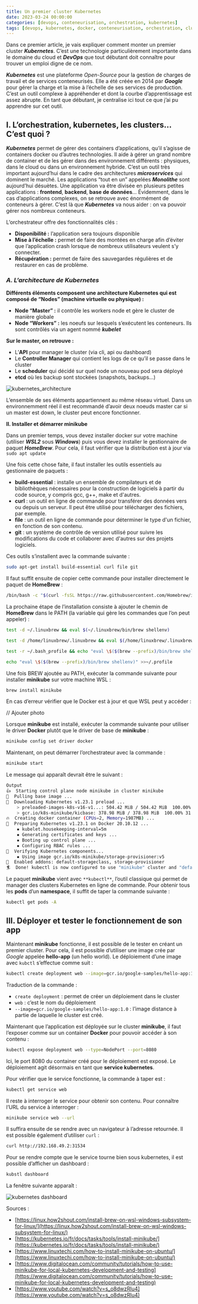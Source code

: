 ```yaml
---
title: Un premier cluster Kubernetes
date: 2023-03-24 00:00:00
categories: [devops, conteneurisation, orchestration, kubernetes]
tags: [devops, kubernetes, docker, conteneurisation, orchestration, cluster, cloud]
---
```


Dans ce premier article, je vais expliquer comment monter un premier cluster ***Kubernetes***. C’est une technologie particulièrement importante dans le domaine du cloud et ***DevOps*** que tout débutant doit connaître pour trouver un emploi digne de ce nom. 

***Kubernetes*** est une plateforme *Open-Source* pour la gestion de charges de travail et de services conteneurisés. Elle a été créée en 2014 par ***Google*** pour gérer la charge et la mise à l’échelle de ses services de production. C’est un outil complexe à appréhender et dont la courbe d’apprentissage est assez abrupte. En tant que débutant, je centralise ici tout ce que j’ai pu apprendre sur cet outil. 

## **I. L’orchestration, kubernetes, les clusters… C’est quoi ?**

***Kubernetes*** permet de gérer des containers d’applications, qu’il s’agisse de containers docker ou d’autres technologies. Il aide à gérer un grand nombre de container et de les gérer dans des environnement différents : physiques, dans le cloud ou dans un environnement hybride. C’est un outil très important aujourd’hui dans le cadre des architectures ***microservices*** qui dominent le marché. Les applications “tout en un” appelées ***Monolithe*** sont aujourd’hui désuètes. Une application va être divisée en plusieurs petites applications : **frontend**, **backend**, **base de données**… Évidemment, dans le cas d’applications complexes, on se retrouve avec énormément de conteneurs à gérer. C’est là que ***Kubernetes*** va nous aider : on va pouvoir gérer nos nombreux conteneurs.

L’orchestrateur offre des fonctionnalités clés : 

- **Disponibilité :** l’application sera toujours disponible
- **Mise à l’échelle :** permet de faire des montées en charge afin d’éviter que l’application crash lorsque de nombreux utilisateurs veulent s’y connecter.
- **Récupération :** permet de faire des sauvegardes régulières et de restaurer en cas de problème.

### *A. L’architecture de Kubernetes*

**Différents éléments composent une architecture Kubernetes qui est composé de “Nodes” (machine virtuelle ou physique) :**

- **Node “Master” :** il contrôle les workers node et gère le cluster de manière globale
- **Node “Workers” :** les noeufs sur lesquels s’exécutent les conteneurs. Ils sont contrôlés via un agent nommé ***kubelet***

**Sur le master, on retrouve :**

- L’**API** pour manager le cluster (via cli, api ou dashboard)
- Le **Controller Manager** qui contient les logs de ce qu’il se passe dans le cluster
- Le **scheduler** qui décidé sur quel node un nouveau pod sera déployé
- **etcd** où les backup sont stockées (snapshots, backups…)

![kubernetes_architecture](../../../assets/kubernetes_architecture.png)

L’ensemble de ses éléments appartiennent au même réseau virtuel. Dans un environnemment réel il est recommandé d’avoir deux noeuds master car si un master est down, le cluster peut encore fonctionner.

**II. Installer et démarrer minikube**

Dans un premier temps, vous devez installer docker sur votre machine (utiliser ***WSL2*** sous ***Windows***) puis vous devez installer le gestionnaire de paquet ***HomeBrew***. Pour cela, il faut vérifier que la distribution est à jour via `sudo apt update`

Une fois cette chose faite, il faut installer les outils essentiels au gestionnaire de paquets : 

- **build-essential** : installe un ensemble de compilateurs et de bibliothèques nécessaires pour la construction de logiciels à partir du code source, y compris gcc, g++, make et d'autres.
- **curl** : un outil en ligne de commande pour transférer des données vers ou depuis un serveur. Il peut être utilisé pour télécharger des fichiers, par exemple.
- **file** : un outil en ligne de commande pour déterminer le type d'un fichier, en fonction de son contenu.
- **git** : un système de contrôle de version utilisé pour suivre les modifications du code et collaborer avec d'autres sur des projets logiciels.

Ces outils s’installent avec la commande suivante : 

```bash
sudo apt-get install build-essential curl file git
```

Il faut suffit ensuite de copier cette commande pour installer directement le paquet de **HomeBrew** : 

```bash
/bin/bash -c "$(curl -fsSL https://raw.githubusercontent.com/Homebrew/install/master/install.sh)"
```

La prochaine étape de l’installation consiste à ajouter le chemin de **HomeBrew** dans le PATH (la variable qui gère les commandes que l’on peut appeler) : 

```bash
test -d ~/.linuxbrew && eval $(~/.linuxbrew/bin/brew shellenv)
```

```bash
test -d /home/linuxbrew/.linuxbrew && eval $(/home/linuxbrew/.linuxbrew/bin/brew shellenv)
```

```bash
test -r ~/.bash_profile && echo "eval \$($(brew --prefix)/bin/brew shellenv)" >>~/.bash_profile
```

```bash
echo "eval \$($(brew --prefix)/bin/brew shellenv)" >>~/.profile
```

Une fois BREW ajoutée au PATH, exécuter la commande suivante pour installer **minikube** sur votre machine WSL : 

```bash
brew install minikube
```

En cas d’erreur vérifier que le Docker est à jour et que WSL peut y accéder : 

// Ajouter photo

Lorsque **minikube** est installé, exécuter la commande suivante pour utiliser le driver **Docker** plutôt que le driver de base de **minikube** : 

```bash
minikube config set driver docker
```

Maintenant, on peut démarrer l’orchestrateur avec la commande : 

```bash
minikube start
```

Le message qui apparaît devrait être le suivant : 

```bash
Output
👍  Starting control plane node minikube in cluster minikube
🚜  Pulling base image ...
💾  Downloading Kubernetes v1.23.1 preload ...
    > preloaded-images-k8s-v16-v1...: 504.42 MiB / 504.42 MiB  100.00% 81.31 Mi
    > gcr.io/k8s-minikube/kicbase: 378.98 MiB / 378.98 MiB  100.00% 31.21 MiB p
🔥  Creating docker container (CPUs=2, Memory=1987MB) ...
🐳  Preparing Kubernetes v1.23.1 on Docker 20.10.12 ...
    ▪ kubelet.housekeeping-interval=5m
    ▪ Generating certificates and keys ...
    ▪ Booting up control plane ...
    ▪ Configuring RBAC rules ...
🔎  Verifying Kubernetes components...
    ▪ Using image gcr.io/k8s-minikube/storage-provisioner:v5
🌟  Enabled addons: default-storageclass, storage-provisioner
🏄  Done! kubectl is now configured to use "minikube" cluster and "default" namespace by default
```

Le paquet **minikube** vient avec `**kubectl**`, l’outil classique qui permet de manager des clusters Kubernetes en ligne de commande. Pour obtenir tous les **pods** d’un **namespace**, il suffit de taper la commande suivante : 

```bash
kubectl get pods -A
```

## III. Déployer et tester le fonctionnement de son app

Maintenant **minikube** fonctionne, il est possible de le tester en créant un premier cluster. Pour cela, il est possible d’utiliser une image crée par *Google* appelée **hello-app** (un hello world). Le déploiement d’une image avec `kubctl` s’effectue comme suit : 

```bash
kubectl create deployment web --image=gcr.io/google-samples/hello-app:1.0
```

Traduction de la commande : 

- `create deployment` : permet de créer un déploiement dans le cluster
- `web` : c’est le nom du déploiement
- `--image=gcr.io/google-samples/hello-app:1.0` : l’image distance à partie de laquelle le cluster est créé.

Maintenant que l’application est déployée sur le cluster **minikube**, il faut l’exposer comme sur un container **Docker** pour pouvoir accéder à son contenu : 

```bash
kubectl expose deployment web --type=NodePort --port=8080
```

Ici, le port 8080 du container créé pour le déploiement est exposé. Le déploiement agit désormais en tant que **service kubernetes**. 

Pour vérifier que le service fonctionne, la commande à taper est : 

```bash
kubectl get service web
```

Il reste à interroger le service pour obtenir son contenu. Pour connaître l’URL du service à interroger : 

```bash
minikube service web --url
```

Il suffira ensuite de se rendre avec un navigateur à l’adresse retournée. Il est possible également d’utiliser `curl` :

```bash
curl http://192.168.49.2:31534
```

Pour se rendre compte que le service tourne bien sous kubernetes, il est possible d’afficher un dashboard :

```bash
kubstl dashboard
```

La fenêtre suivante apparaît : 

![kubernetes dashboard](../../../assets/kubernetes_dashboard.png)

Sources : 

- [https://linux.how2shout.com/install-brew-on-wsl-windows-subsystem-for-linux/](https://linux.how2shout.com/install-brew-on-wsl-windows-subsystem-for-linux/)
- [https://kubernetes.io/fr/docs/tasks/tools/install-minikube/](https://kubernetes.io/fr/docs/tasks/tools/install-minikube/)
- [https://www.linuxtechi.com/how-to-install-minikube-on-ubuntu/](https://www.linuxtechi.com/how-to-install-minikube-on-ubuntu/)
- [https://www.digitalocean.com/community/tutorials/how-to-use-minikube-for-local-kubernetes-development-and-testing](https://www.digitalocean.com/community/tutorials/how-to-use-minikube-for-local-kubernetes-development-and-testing)
- [https://www.youtube.com/watch?v=s_o8dwzRlu4](https://www.youtube.com/watch?v=s_o8dwzRlu4)